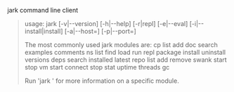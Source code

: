 
jark command line client 


> usage: jark [-v|--version] [-h|--help]
>             [-r|repl] [-e|--eval] [-i|--install|install]
>             [-a|--host=<hostname>] [-p|--port=<port>] <module> <command> <args>
> 
> The most commonly used jark modules are:
>     cp       list add
>     doc      search examples comments
>     ns       list find load run repl
>     package  install uninstall versions deps search installed latest
>     repo     list add remove
>     swank    start stop
>     vm       start connect stop stat uptime threads gc
> 
> Run 'jark <module>' for more information on a specific module.
> 
